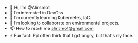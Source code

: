 - 👋 Hi, I’m @Alirismo1
- 👀 I’m interested in DevOps.
- 🌱 I’m currently learning Kubernetes, IaC.
- 💞️ I’m looking to collaborate on environmental projects.
- 📫 How to reach me alirismo1@gmail.com
- ⚡ Fun fact: Ppl often think that I got angry, but that's my face.

<!---
Alirismo1/Alirismo1 is a ✨ special ✨ repository because its `README.md` (this file) appears on your GitHub profile.
You can click the Preview link to take a look at your changes.
--->
